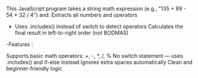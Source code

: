 This JavaScript program takes a string math expression (e.g., "135 + 89 - 54 * 32 / 4") and:
Extracts all numbers and operators

- Uses .includes() instead of switch to detect operators
Calculates the final result in left-to-right order (not BODMAS)

-Features :

Supports basic math operators: +, -, *, /, %
No switch statement — uses .includes() and if-else instead
Ignores extra spaces automatically
Clean and beginner-friendly logic

